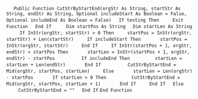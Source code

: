 &nbsp;&nbsp;&nbsp;&nbsp;
`Public Function CutStrByStartEnd(orgStr As String, startStr As String, endStr As String, Optional includeStart As Boolean = False, Optional includeEnd As Boolean = False)`
&nbsp;&nbsp;&nbsp;&nbsp;`If testing Then`
&nbsp;&nbsp;&nbsp;&nbsp;&nbsp;&nbsp;&nbsp;&nbsp;`Exit Function`
&nbsp;&nbsp;&nbsp;&nbsp;`End If`
&nbsp;&nbsp;&nbsp;&nbsp;
&nbsp;&nbsp;&nbsp;&nbsp;`Dim startPos As String`
&nbsp;&nbsp;&nbsp;&nbsp;`Dim startLen As String`
&nbsp;&nbsp;&nbsp;&nbsp;
&nbsp;&nbsp;&nbsp;&nbsp;`If InStr(orgStr, startStr) > 0 Then`
&nbsp;&nbsp;&nbsp;&nbsp;&nbsp;&nbsp;&nbsp;&nbsp;`startPos = InStr(orgStr, startStr) + Len(startStr)`
&nbsp;&nbsp;&nbsp;&nbsp;&nbsp;&nbsp;&nbsp;&nbsp;`If includeStart Then`
&nbsp;&nbsp;&nbsp;&nbsp;&nbsp;&nbsp;&nbsp;&nbsp;&nbsp;&nbsp;&nbsp;&nbsp;`startPos = InStr(orgStr, startStr)`
&nbsp;&nbsp;&nbsp;&nbsp;&nbsp;&nbsp;&nbsp;&nbsp;`End If`
&nbsp;&nbsp;&nbsp;&nbsp;&nbsp;&nbsp;&nbsp;&nbsp;`If InStr(startPos + 1, orgStr, endStr) > startPos Then`
&nbsp;&nbsp;&nbsp;&nbsp;&nbsp;&nbsp;&nbsp;&nbsp;&nbsp;&nbsp;&nbsp;&nbsp;`startLen = InStr(startPos + 1, orgStr, endStr) - startPos`
&nbsp;&nbsp;&nbsp;&nbsp;
&nbsp;&nbsp;&nbsp;&nbsp;&nbsp;&nbsp;&nbsp;&nbsp;&nbsp;&nbsp;&nbsp;&nbsp;`If includeEnd Then`
&nbsp;&nbsp;&nbsp;&nbsp;&nbsp;&nbsp;&nbsp;&nbsp;&nbsp;&nbsp;&nbsp;&nbsp;&nbsp;&nbsp;&nbsp;&nbsp;`startLen = startLen + Len(endStr)`
&nbsp;&nbsp;&nbsp;&nbsp;&nbsp;&nbsp;&nbsp;&nbsp;&nbsp;&nbsp;&nbsp;&nbsp;`End If`
&nbsp;&nbsp;&nbsp;&nbsp;
&nbsp;&nbsp;&nbsp;&nbsp;&nbsp;&nbsp;&nbsp;&nbsp;&nbsp;&nbsp;&nbsp;&nbsp;`CutStrByStartEnd = Mid(orgStr, startPos, startLen)`
&nbsp;&nbsp;&nbsp;&nbsp;&nbsp;&nbsp;&nbsp;&nbsp;`Else`
&nbsp;&nbsp;&nbsp;&nbsp;&nbsp;&nbsp;&nbsp;&nbsp;&nbsp;&nbsp;&nbsp;&nbsp;`startLen = Len(orgStr) - startPos`
&nbsp;&nbsp;&nbsp;&nbsp;&nbsp;&nbsp;&nbsp;&nbsp;&nbsp;&nbsp;&nbsp;&nbsp;`If startLen > 0 Then`
&nbsp;&nbsp;&nbsp;&nbsp;&nbsp;&nbsp;&nbsp;&nbsp;&nbsp;&nbsp;&nbsp;&nbsp;&nbsp;&nbsp;&nbsp;&nbsp;`CutStrByStartEnd = Mid(orgStr, startPos, startLen + 1)`
&nbsp;&nbsp;&nbsp;&nbsp;&nbsp;&nbsp;&nbsp;&nbsp;&nbsp;&nbsp;&nbsp;&nbsp;`End If`
&nbsp;&nbsp;&nbsp;&nbsp;&nbsp;&nbsp;&nbsp;&nbsp;`End If`
&nbsp;&nbsp;&nbsp;&nbsp;`Else`
&nbsp;&nbsp;&nbsp;&nbsp;&nbsp;&nbsp;&nbsp;&nbsp;`CutStrByStartEnd = ""`
&nbsp;&nbsp;&nbsp;&nbsp;`End If`
`End Function`

